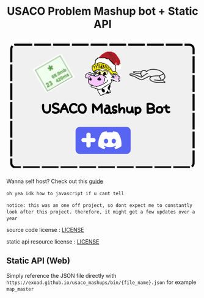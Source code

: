 <h1 align="center"> <strong>USACO Problem Mashup bot + Static API</strong><br><br><a href="https://discord.com/api/oauth2/authorize?client_id=1023728180714016799&permissions=3843929668855&scope=bot"><img src="repo/img/bitmap.png" alt="Repository Banner" width="484"/></a></h1>


Wanna self host? Check out this [guide](./SELF_HOSTING.md)

```oh yea idk how to javascript if u cant tell```

```notice: this was an one off project, so dont expect me to constantly look after this project. therefore, it might get a few updates over a year```


source code license : [LICENSE](./LICENSE)

static api resource license : [LICENSE](./bin/LICENSE) 

## Static API (Web)

Simply reference the JSON file directly with `https://exoad.github.io/usaco_mashups/bin/{file_name}.json` for example `map_master`
